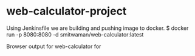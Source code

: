 # web-calculator-project

Using Jenkinsfile we are building and pushing image to docker.
$ docker run -p 8080:8080 -d smitwaman/web-calculator:latest

Browser output for web-calculator for 
